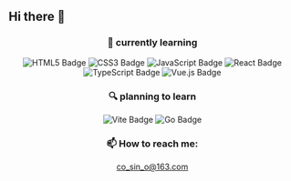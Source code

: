 ## Hi there 👋

<!--
**Linn3a/Linn3a** is a ✨ _special_ ✨ repository because its `README.md` (this file) appears on your GitHub profile.

Here are some ideas to get you started:

- 🔭 I’m currently working on ...
- 🌱 I’m currently learning ...
- 👯 I’m looking to collaborate on ...
- 🤔 I’m looking for help with ...
- 💬 Ask me about ...
- 📫 How to reach me: ...
- 😄 Pronouns: ...
- ⚡ Fun fact: ...
-->
<!-- <div align="center"> <img height="137px" src="https://github-readme-stats.vercel.app/api?username=Linn3a&hide_title=true&hide_border=true&show_icons=trueline_height=21&theme=radical" /> </div>
[![Top Langs](https://github-readme-stats.vercel.app/api/top-langs/?username=anuraghazra)](https://github.com/anuraghazra/github-readme-stats) -->

<div align="center">

### 🌱 currently learning 

![HTML5 Badge](https://img.shields.io/badge/HTML5-E34F26?logo=html5&logoColor=fff&style=flat)  ![CSS3 Badge](https://img.shields.io/badge/CSS3-1572B6?logo=css3&logoColor=fff&style=flat)  ![JavaScript Badge](https://img.shields.io/badge/JavaScript-F7DF1E?logo=javascript&logoColor=000&style=flat)    ![React Badge](https://img.shields.io/badge/React-61DAFB?logo=react&logoColor=000&style=flat)  ![TypeScript Badge](https://img.shields.io/badge/TypeScript-3178C6?logo=typescript&logoColor=fff&style=flat) ![Vue.js Badge](https://img.shields.io/badge/Vue.js-4FC08D?logo=vuedotjs&logoColor=fff&style=flat)


### 🔍 planning to learn
![Vite Badge](https://img.shields.io/badge/Vite-646CFF?logo=vite&logoColor=fff&style=flat)  ![Go Badge](https://img.shields.io/badge/Go-31A8FF?logo=Go&logoColor=fff&style=flat)

### 📫 How to reach me: 
co_sin_o@163.com
</div>
